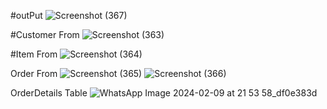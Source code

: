 #outPut ![Screenshot (367)](https://github.com/LasiniPrabashi/JavaEE-POS/assets/125721866/523d1b45-e67e-4d1a-ac5b-b8294cce4d9d)

#Customer From
![Screenshot (363)](https://github.com/LasiniPrabashi/JavaEE-POS/assets/125721866/9b67ea23-014e-4c2b-8690-7ceb9f1cbd62)

#Item From
![Screenshot (364)](https://github.com/LasiniPrabashi/JavaEE-POS/assets/125721866/da6d003c-23f0-4e31-b9ac-78c1985a625e)

Order From
![Screenshot (365)](https://github.com/LasiniPrabashi/JavaEE-POS/assets/125721866/851cf66c-f0e0-43e2-8b64-e49484c17c59)
![Screenshot (366)](https://github.com/LasiniPrabashi/JavaEE-POS/assets/125721866/7b3fe36e-27a7-45ad-b81b-a76dec67ef30)

OrderDetails Table
![WhatsApp Image 2024-02-09 at 21 53 58_df0e383d](https://github.com/LasiniPrabashi/JavaEE-POS/assets/125721866/0c5613d0-16b2-4186-959e-6bfb6d47c571)
